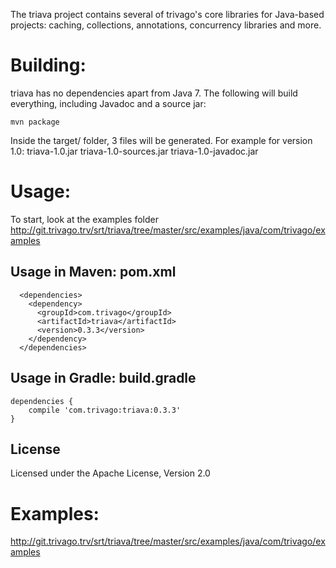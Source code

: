 The triava project contains several of trivago's core libraries for Java-based projects: caching, collections, annotations, concurrency libraries and more.


  
# Building:
triava has no dependencies apart from Java 7. The following will build everything, including Javadoc and a source jar:

`mvn package`

Inside the target/ folder, 3 files will be generated. For example for version 1.0:
triava-1.0.jar triava-1.0-sources.jar triava-1.0-javadoc.jar

# Usage:
To start, look at the examples folder http://git.trivago.trv/srt/triava/tree/master/src/examples/java/com/trivago/examples

## Usage in Maven: pom.xml
```
  <dependencies>
    <dependency>
      <groupId>com.trivago</groupId>
      <artifactId>triava</artifactId>
      <version>0.3.3</version>
    </dependency>
  </dependencies>
```

## Usage in Gradle: build.gradle
```
dependencies {
	compile 'com.trivago:triava:0.3.3'
}
```

## License
Licensed under the Apache License, Version 2.0


# Examples:
http://git.trivago.trv/srt/triava/tree/master/src/examples/java/com/trivago/examples